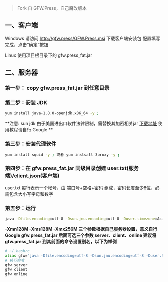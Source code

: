 > Fork 自 GFW.Press，自己魔改版本


## 一、客户端

Windows 请访问 http://gfw.press/GFW.Press.msi 下载客户端安装包 配置填写完成，点击“确定”按钮

Linux 使用项目根目录下的 gfw.press_fat.jar


## 二、服务器

### 第一步： copy gfw.press_fat.jar 到任意目录

### 第二步：安装 JDK

``` sh
yum install java-1.8.0-openjdk.x86_64 -y ;
```

**注意: sun jdk 由于美国进出口软件法律限制，需替换其加密相关jar [下载地址](http://www.oracle.com/technetwork/java/javase/downloads/jce8-download-2133166.html)
使用教程请自行 Google **

### 第三步：安装代理软件

``` sh
yum install squid -y ; 或者 yum instsall 3proxy -y ;
``` 

### 第四步：在 gfw.press_fat.jar 同级目录创建 user.txt(服务端)/client.json(客户端)

user.txt 每行表示一个帐号，由 端口号+空格+密码 组成，密码长度至少8位，必需包含大小写字母和数字

### 第五步：运行

``` sh
java -Dfile.encoding=utf-8 -Dsun.jnu.encoding=utf-8 -Duser.timezone=Asia/Shanghai -Xmn128M -Xms128M -Xmx256M -jar gfw.press_fat.jar [server/client/online]
```

**-Xmn128M -Xms128M -Xmx256M 三个参数根据自己服务器设置，意义自行 Google
gfw.press_fat.jar 后面可选三个参数 server、client、online
建议将 gfw.press_fat.jar 到其前面的命令设置别名，以下为样例**

``` sh
# ~/.bashrc
alias gfw="java -Dfile.encoding=utf-8 -Dsun.jnu.encoding=utf-8 -Duser.timezone=Asia/Shanghai -Xmn128M -Xms128M -Xmx256M -jar gfw.press_fat.jar"
# 执行命令
gfw server
gfw client
gfw online
```


